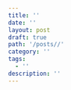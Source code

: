 ```yaml
---
title: ''
date: ''
layout: post
draft: true
path: '/posts//'
category: ''
tags:
  - ''
description: ''
---
```

